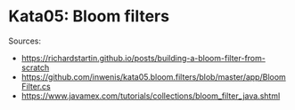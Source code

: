 # Kata05: Bloom filters

Sources:

* https://richardstartin.github.io/posts/building-a-bloom-filter-from-scratch
* https://github.com/inwenis/kata05.bloom.filters/blob/master/app/BloomFilter.cs
* https://www.javamex.com/tutorials/collections/bloom_filter_java.shtml
